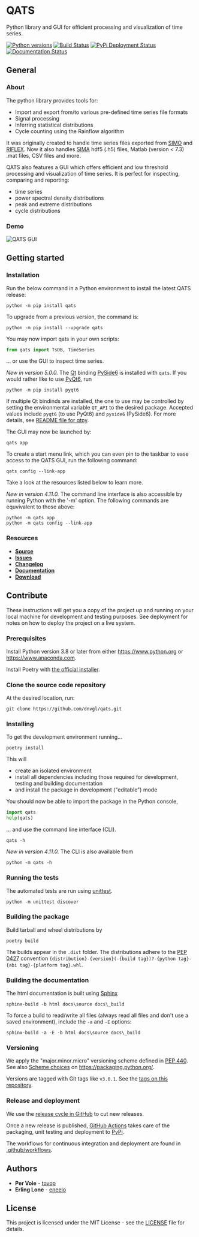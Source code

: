 # QATS

Python library and GUI for efficient processing and visualization of time series.

[![Python versions](https://img.shields.io/pypi/pyversions/qats)](https://pypi.org/project/qats/)
[![Build Status](https://github.com/dnvgl/qats/actions/workflows/test.yml/badge.svg)](https://github.com/dnvgl/qats/actions/workflows/test.yml)
[![PyPi Deployment Status](https://github.com/dnvgl/qats/actions/workflows/publish.yml/badge.svg)](https://github.com/dnvgl/qats/actions/workflows/publish.yml)
[![Documentation Status](https://readthedocs.org/projects/qats/badge/?version=latest)](https://qats.readthedocs.io/en/latest/?badge=latest)

## General

### About

The python library provides tools for:
- Import and export from/to various pre-defined time series file formats
- Signal processing
- Inferring statistical distributions
- Cycle counting using the Rainflow algorithm

It was originally created to handle time series files exported from [SIMO](https://www.dnvgl.com/services/complex-multibody-calculations-simo-2311) 
and [RIFLEX](https://www.dnvgl.com/services/riser-analysis-software-for-marine-riser-systems-riflex-2312). Now it also
handles [SIMA](https://www.dnvgl.com/services/marine-operations-and-mooring-analysis-software-sima-2324) hdf5 (.h5) files, 
Matlab (version < 7.3) .mat files, CSV files and more.  

QATS also features a GUI which offers efficient and low threshold processing and visualization of time series. It is
perfect for inspecting, comparing and reporting:
- time series
- power spectral density distributions
- peak and extreme distributions
- cycle distributions

### Demo

![QATS GUI](https://raw.githubusercontent.com/dnvgl/qats/master/docs/source/demo.gif)

## Getting started

### Installation

Run the below command in a Python environment to install the latest QATS release:

```console
python -m pip install qats
```

To upgrade from a previous version, the command is:

```console
python -m pip install --upgrade qats
```

You may now import qats in your own scripts:

```python
from qats import TsDB, TimeSeries
```

... or use the GUI to inspect time series. 

_New in version 5.0.0._ 
The [Qt](https://www.qt.io) binding [PySide6](https://pypi.org/project/PySide6/) is installed with `qats`. 
If you would rather like to use [PyQt6](https://pypi.org/project/PyQt6/), run

```console
python -m pip install pyqt6
```

If multiple Qt bindinds are installed, the one to use may be controlled by setting the environmental variable `QT_API` to the desired package. Accepted values include `pyqt6` (to use PyQt6) and `pyside6` (PySide6). For more details, see [README file for qtpy](https://github.com/spyder-ide/qtpy/blob/master/README.md).

The GUI may now be launched by:

```console
qats app
```

To create a start menu link, which you can even pin to the taskbar to ease access to the 
QATS GUI, run the following command:

```console
qats config --link-app
```

Take a look at the resources listed below to learn more.

_New in version 4.11.0._ The command line interface is also accessible by running Python with the '-m' option. The following commands are equvivalent to those above:
```console 
python -m qats app
python -m qats config --link-app
```

### Resources

* [**Source**](https://github.com/dnvgl/qats)
* [**Issues**](https://github.com/dnvgl/qats/issues)
* [**Changelog**](https://github.com/dnvgl/qats/blob/master/CHANGELOG.md)
* [**Documentation**](https://qats.readthedocs.io)
* [**Download**](https://pypi.org/project/qats/)

## Contribute

These instructions will get you a copy of the project up and running on your local machine for development and testing 
purposes. See deployment for notes on how to deploy the project on a live system.

### Prerequisites

Install Python version 3.8 or later from either https://www.python.org or https://www.anaconda.com.

Install Poetry with [the official installer](https://python-poetry.org/docs/#installing-with-the-official-installer).

### Clone the source code repository

At the desired location, run: 

```git clone https://github.com/dnvgl/qats.git```

### Installing

To get the development environment running...

```console
poetry install
```

This will
- create an isolated environment
- install all dependencies including those required for development, testing and building documentation
- and install the package in development ("editable") mode

You should now be able to import the package in the Python console,

```python
import qats
help(qats)
```

... and use the command line interface (CLI).

```console
qats -h
```

_New in version 4.11.0._ The CLI is also available from 

```console
python -m qats -h
```

### Running the tests

The automated tests are run using [unittest](https://docs.python.org/3/library/unittest.html/).

```console
python -m unittest discover 
```

### Building the package

Build tarball and wheel distributions by

```console
poetry build
```

The builds appear in the `.dist` folder. The distributions adhere to the [PEP 0427](https://www.python.org/dev/peps/pep-0427/#file-name-convention) 
convention `{distribution}-{version}(-{build tag})?-{python tag}-{abi tag}-{platform tag}.whl`.

### Building the documentation

The html documentation is built using [Sphinx](http://www.sphinx-doc.org/en/master)

```console
sphinx-build -b html docs\source docs\_build
```

To force a build to read/write all files (always read all files and don't use a saved environment), include the `-a` and `-E` options:

```console
sphinx-build -a -E -b html docs\source docs\_build
```

### Versioning

We apply the "major.minor.micro" versioning scheme defined in [PEP 440](https://www.python.org/dev/peps/pep-0440/). See also [Scheme choices](https://packaging.python.org/en/latest/guides/distributing-packages-using-setuptools/#scheme-choices) on https://packaging.python.org/.

Versions are tagged with Git tags like `v3.0.1`. See the [tags on this repository](https://github.com/dnvgl/qats/tags). 

### Release and deployment

We use the [release cycle in GitHub](https://github.com/dnvgl/qats/releases) to cut new releases.

Once a new release is published, [GitHub Actions](https://docs.github.com/en/actions) takes care of the packaging, unit testing and deployment to [PyPi](https://pypi.org/project/qats/).

The workflows for continuous integration and deployment are found in [.github/workflows](.github/workflows/).

## Authors

* **Per Voie** - [tovop](https://github.com/tovop)
* **Erling Lone** - [eneelo](https://github.com/eneelo)

## License

This project is licensed under the MIT License - see the [LICENSE](LICENSE) file for details.
